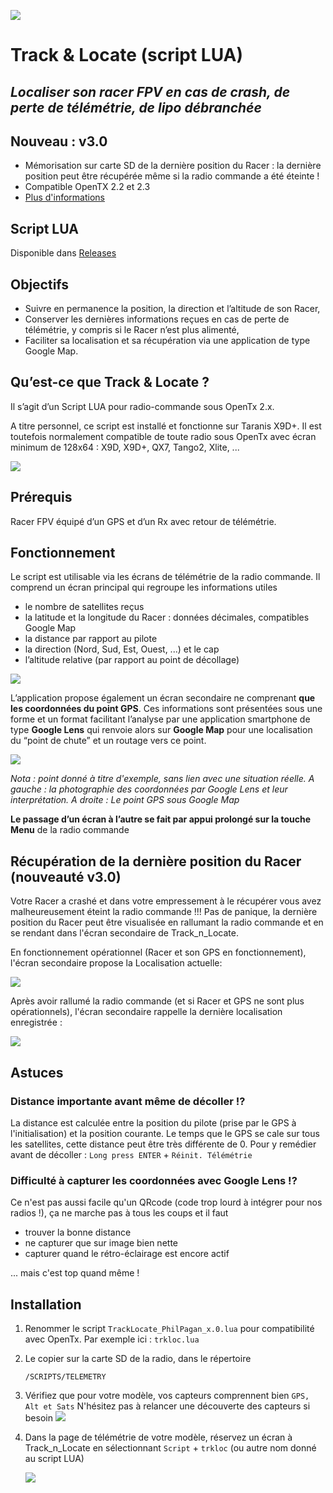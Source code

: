 ![](/img/mainScreenX9D.jpg)

# Track & Locate (script LUA)

## *Localiser son racer FPV en cas de crash, de perte de télémétrie, de lipo débranchée*

## Nouveau : v3.0

- Mémorisation sur carte SD de la dernière position du Racer : la dernière position peut être récupérée même si la radio commande a été éteinte !
- Compatible OpenTX 2.2 et 2.3
- [Plus d'informations](#v3.0)

## Script LUA

Disponible dans [Releases](https://github.com/Philpagan/Track_n_Locate/releases)

## Objectifs

- Suivre en permanence la position, la direction et l’altitude de son Racer,
- Conserver les dernières informations reçues en cas de perte de télémétrie, y compris si le Racer n’est plus alimenté,
- Faciliter sa localisation et sa récupération via une application de type Google Map.

## Qu’est-ce que Track & Locate ?

Il s’agit d’un Script LUA pour radio-commande sous OpenTx 2.x.

A titre personnel, ce script est installé et fonctionne sur Taranis X9D+. Il est toutefois normalement compatible de toute radio sous OpenTx avec écran minimum de 128x64 : X9D, X9D+, QX7, Tango2, Xlite, ...

![](/img/mainScreenTango2.jpg)

## Prérequis

Racer FPV équipé d’un GPS et d’un Rx avec retour de télémétrie.

## Fonctionnement

Le script est utilisable via les écrans de télémétrie de la radio commande.
Il comprend un écran principal qui regroupe les informations utiles

- le nombre de satellites reçus
- la latitude et la longitude du Racer : données décimales, compatibles Google Map
- la distance par rapport au pilote
- la direction (Nord, Sud, Est, Ouest, ...) et le cap
- l’altitude relative (par rapport au point de décollage)

![](/img/mainScreenX9D.jpg)

L’application propose également un écran secondaire ne comprenant **que les coordonnées du point GPS**. Ces informations sont présentées sous une forme et un format facilitant l’analyse par une application smartphone de type **Google Lens** qui renvoie alors sur **Google Map** pour une localisation du “point de chute” et un routage vers ce point.

![](/img/coordScreen_Lens.jpg)

*Nota : point donné à titre d'exemple, sans lien avec une situation réelle. A gauche : la photographie des coordonnées par Google Lens et leur interprétation. A droite : Le point GPS sous Google Map*

**Le passage d’un écran à l’autre se fait par appui prolongé sur la touche Menu** de la radio commande

## Récupération de la dernière position du Racer (nouveauté v3.0)

<a name="V3.0"></a>

Votre Racer a crashé et dans votre empressement à le récupérer vous avez malheureusement éteint la radio commande !!!
Pas de panique, la dernière position du Racer peut être visualisée en rallumant la radio commande et en se rendant dans l'écran secondaire de Track_n_Locate.

En fonctionnement opérationnel (Racer et son GPS en fonctionnement), l'écran secondaire propose la Localisation actuelle:

![](/img/loc_actual.jpg)

Après avoir rallumé la radio commande (et si Racer et GPS ne sont plus opérationnels), l'écran secondaire rappelle la dernière localisation enregistrée :

![](/img/loc_rec.jpg)

## Astuces

### Distance importante avant même de décoller !?

La distance est calculée entre la position du pilote (prise par le GPS à l'initialisation) et la position courante. Le temps que le GPS se cale sur tous les satellites, cette distance peut être très différente de 0.
Pour y remédier avant de décoller : `Long press ENTER` + `Réinit. Télémétrie`

### Difficulté à capturer les coordonnées avec Google Lens !?

Ce n'est pas aussi facile qu'un QRcode (code trop lourd à intégrer pour nos radios !), ça ne marche pas à tous les coups et il faut 

- trouver la bonne distance
- ne capturer que sur image bien nette
- capturer quand le rétro-éclairage est encore actif

... mais c'est top quand même !

## Installation

1. Renommer le script `TrackLocate_PhilPagan_x.0.lua` pour compatibilité avec OpenTx. 
   Par exemple ici : `trkloc.lua`

2. Le copier sur la carte SD de la radio, dans le répertoire 

   ```
   /SCRIPTS/TELEMETRY
   ```

3. Vérifiez que pour votre modèle, vos capteurs comprennent bien `GPS, Alt et Sats`
   N'hésitez pas à relancer une découverte des capteurs si besoin
   ![](/img/sensors.jpg)

4. Dans la page de télémétrie de votre modèle, réservez un écran à Track_n_Locate en sélectionnant `Script` + `trkloc` (ou autre nom donné au script LUA)

   ![](/img/script_in_telemetry.jpg)

